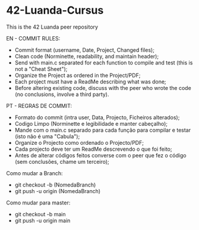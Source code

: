 # 42-Luanda-Cursus
This is the 42 Luanda peer repository

EN - COMMIT RULES:
- Commit format (username, Date, Project, Changed files);
- Clean code (Norminette, readability, and maintain header);
- Send with main.c separated for each function to compile and test (this is not a "Cheat Sheet");
- Organize the Project as ordered in the Project/PDF;
- Each project must have a ReadMe describing what was done;
- Before altering existing code, discuss with the peer who wrote the code (no conclusions, involve a third party).

PT - REGRAS DE COMMIT:
- Formato do commit (intra user, Data, Projecto, Ficheiros alterados);
- Codigo Limpo (Norminette e legibilidade e manter cabeçalho);
- Mande com o main.c separado para cada função para compilar e testar (isto não é uma "Cabula");
- Organize o Projecto como ordenado o Projecto/PDF;
- Cada projecto deve ter um ReadMe descrevendo o que foi feito;
- Antes de alterar códigos feitos converse com o peer que fez o código (sem conclusões, chame um terceiro);

Como mudar a Branch:
- git checkout -b (NomedaBranch)
- git push -u origin (NomedaBranch)

Como mudar para master:
- git checkout -b main
- git push -u origin main
